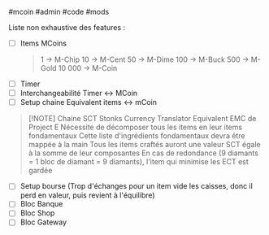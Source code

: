 #mcoin #admin #code #mods

Liste non exhaustive des features :

- [ ] Items MCoins
	> 1 -> M-Chip
	> 10 -> M-Cent
	> 50 -> M-Dime
	> 100 -> M-Buck
	> 500 -> M-Gold
	> 10 000 -> M-Coin
	> 
- [ ] Timer 
- [ ] Interchangeabilité Timer <-> MCoin
- [ ] Setup chaine Equivalent items <-> mCoin

> [!NOTE] Chaine SCT
> Stonks Currency Translator
> Equivalent EMC de Project E
> Nécessite de décomposer tous les items en leur items fondamentaux
> Cette liste d'ingrédients fondamentaux devra être mappée à la main
> Tous les items craftés auront une valeur SCT égale à la somme de leur composantes
> En cas de redondance (9 diamants = 1 bloc de diamant = 9 diamants), l'item qui minimise les ECT est gardée
> 
- [ ] Setup bourse (Trop d'échanges pour un item vide les caisses, donc il perd en valeur, puis revient à l'équilibre)
- [ ] Bloc Banque
- [ ] Bloc Shop
- [ ] Bloc Gateway